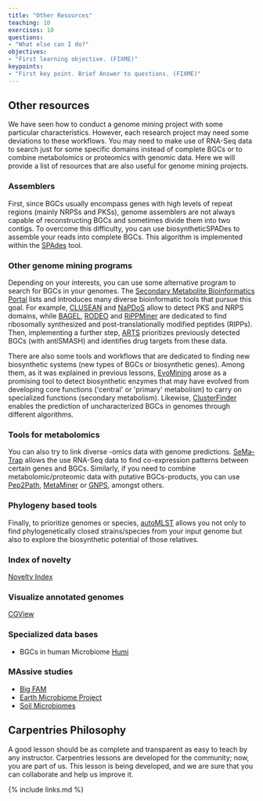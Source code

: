 ```yaml
---
title: "Other Resources"
teaching: 10
exercises: 10
questions:
- "What else can I do?"
objectives:
- "First learning objective. (FIXME)"
keypoints:
- "First key point. Brief Answer to questions. (FIXME)"
---
```

## Other resources
We have seen how to conduct a genome mining project with some particular characteristics. However, each research project may need some deviations to these workflows. You may need to make use of RNA-Seq data to search just for some specific domains instead of complete BGCs or to combine metabolomics or proteomics with genomic data. Here we will provide a list of resources that are also useful for genome mining projects.

### Assemblers
First, since BGCs usually encompass genes with high levels of repeat regions (mainly NRPSs and PKSs), genome assemblers are not always capable of reconstructing BGCs and sometimes divide them into two contigs. To overcome this difficulty, you can use biosyntheticSPADes to assemble your reads into complete BGCs. This algorithm is implemented within the
[SPAdes](https://github.com/ablab/spades) tool.

### Other genome mining programs
Depending on your interests, you can use some alternative program to search for BGCs in your genomes. The [Secondary Metabolite Bioinformatics Portal](https://www.secondarymetabolites.org/) lists and introduces many diverse bioinformatic tools that pursue this goal. For example, [CLUSEAN](https://bitbucket.org/tilmweber/clusean/src/master/) and [NaPDoS](https://npdomainseeker.sdsc.edu/) allow to detect PKS and NRPS domains, while [BAGEL](http://bagel4.molgenrug.nl/), [RODEO](http://www.ripp.rodeo/) and [RiPPMiner](http://www.nii.ac.in/~priyesh/lantipepDB/new_predictions/index.php) are dedicated to find ribosomally synthesized and post-translationally modified peptides (RIPPs). Then, implementing a further step, [ARTS](https://arts.ziemertlab.com) prioritizes previously detected BGCs (with antiSMASH) and identifies drug targets from these data.

There are also some tools and workflows that are dedicated to finding new biosynthetic systems (new types of BGCs or biosynthetic genes). Among them, as it was explained in previous lessons, [EvoMining](https://github.com/nselem/evomining) arose as a promising tool to detect biosynthetic enzymes that may have evolved from developing core functions ('central' or 'primary' metabolism) to carry on specialized functions (secondary metabolism). Likewise, [ClusterFinder](https://github.com/petercim/ClusterFinder) enables the prediction of uncharacterized BGCs in genomes through different algorithms.

### Tools for metabolomics
You can also try to link diverse -omics data with genome predictions. [SeMa-Trap](https://sema-trap.ziemertlab.com/) allows the use RNA-Seq data to find co-expression patterns between certain genes and BGCs. Similarly, if you need to combine metabolomic/proteomic data with putative BGCs-products, you can use [Pep2Path](http://pep2path.sourceforge.net), [MetaMiner](https://github.com/mohimanilab/MetaMiner) or [GNPS](https://gnps.ucsd.edu/ProteoSAFe/static/gnps-splash.jsp?redirect=auth), amongst others. 

### Phylogeny based tools  
Finally, to prioritize genomes or species, [autoMLST](https://automlst.ziemertlab.com/) allows you not only to find phylogenetically closed strains/species from your input genome but also to explore the biosynthetic potential of those relatives. 

### Index of novelty
[Novelty Index](https://www.ncbi.nlm.nih.gov/pmc/articles/PMC9973853/)

### Visualize annotated genomes  
[CGView](https://github.com/paulstothard/cgview)

### Specialized data bases
- BGCs in human Microbiome [Humi](https://ccb-web.cs.uni-saarland.de/abc_humi/)

### MAssive studies
- [Big FAM](https://pubmed.ncbi.nlm.nih.gov/33010170/)
- [Earth Microbiome Project](https://www.nature.com/articles/s41587-020-0718-6)
- [Soil Microbiomes](https://www.nature.com/articles/s41467-023-43000-z)


## Carpentries Philosophy
A good lesson should be as complete and transparent as easy to teach by any instructor. 
Carpentries lessons are developed for the community; now, you are part of us. 
This lesson is being developed, and we are sure that you can collaborate and help us improve it.

{% include links.md %}

